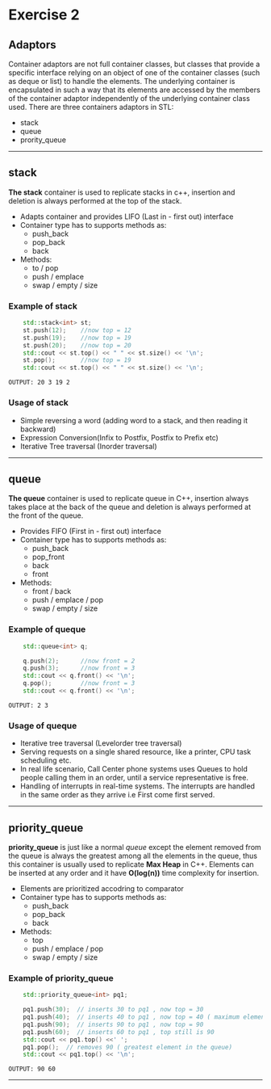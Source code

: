 # Exercise 2

## Adaptors

Container adaptors are not full container classes, but classes that provide a specific interface relying on an object of one of the container classes (such as deque or list) to handle the elements. The underlying container is encapsulated in such a way that its elements are accessed by the members of the container adaptor independently of the underlying container class used.
There are three containers adaptors in STL:

* stack
* queue
* prority_queue

___

## **stack**

**The stack** container is used to replicate stacks in c++, insertion and deletion is always performed at the top of the stack.

* Adapts container and provides LIFO (Last in - first out) interface
* Container type has to supports methods as:
  * push_back
  * pop_back
  * back
* Methods:
  * to / pop
  * push / emplace
  * swap / empty / size

### Example of stack

``` c++
    std::stack<int> st;
    st.push(12);    //now top = 12
    st.push(19);    //now top = 19
    st.push(20);    //now top = 20
    std::cout << st.top() << " " << st.size() << '\n';
    st.pop();       //now top = 19
    std::cout << st.top() << " " << st.size() << '\n';
```

`OUTPUT: 20 3 19 2`

### Usage of stack

* Simple reversing a word (adding word to a stack, and then reading it backward)
* Expression Conversion(Infix to Postfix, Postfix to Prefix etc)
* Iterative Tree traversal (Inorder traversal)

___

## **queue**

**The queue** container is used to replicate queue in C++, insertion always takes place at the back of the queue and deletion is always performed at the front of the queue.

* Provides FIFO (First in - first out) interface
* Container type has to supports methods as:
  * push_back
  * pop_front
  * back
  * front
* Methods:
  * front / back
  * push / emplace / pop
  * swap / empty / size

### Example of queque

``` c++
    std::queue<int> q;

    q.push(2);      //now front = 2
    q.push(3);      //now front = 3
    std::cout << q.front() << '\n';
    q.pop();        //now front = 3
    std::cout << q.front() << '\n';
```

`OUTPUT: 2 3`

### Usage of queque

* Iterative tree traversal (Levelorder tree traversal)
* Serving requests on a single shared resource, like a printer, CPU task scheduling etc.
* In real life scenario, Call Center phone systems uses Queues to hold people calling them in an order, until a service representative is free.
* Handling of interrupts in real-time systems. The interrupts are handled in the same order as they arrive i.e First come first served.

___

## **priority_queue**

**priority_queue** is just like a normal *queue* except the element removed from the queue is always the greatest among all the elements in the queue, thus this container is usually used to replicate **Max Heap** in C++. Elements can be inserted at any order and it have **O(log(n))** time complexity for insertion.

* Elements are prioritized accodring to comparator
* Container type has to supports methods as:
  * push_back
  * pop_back
  * back
* Methods:
  * top
  * push / emplace / pop
  * swap / empty / size

### Example of priority_queue

``` c++
    std::priority_queue<int> pq1;

    pq1.push(30);  // inserts 30 to pq1 , now top = 30
    pq1.push(40);  // inserts 40 to pq1 , now top = 40 ( maximum element)
    pq1.push(90);  // inserts 90 to pq1 , now top = 90
    pq1.push(60);  // inserts 60 to pq1 , top still is 90
    std::cout << pq1.top() <<' ';
    pq1.pop();  // removes 90 ( greatest element in the queue)
    std::cout << pq1.top() << '\n';
```

`OUTPUT: 90 60`

___
